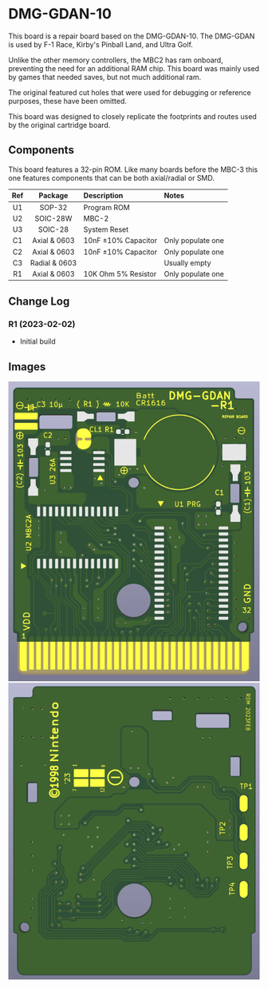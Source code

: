 # DMG-GDAN-10

This board is a repair board based on the DMG-GDAN-10. The DMG-GDAN is used by F-1 Race, Kirby's Pinball Land, and Ultra Golf.

Unlike the other memory controllers, the MBC2 has ram onboard, preventing the need for an additional RAM chip. This board was mainly used by games that needed saves, but not much additional ram.

The original featured cut holes that were used for debugging or reference purposes, these have been omitted.

This board was designed to closely replicate the footprints and routes used by the original cartridge board.


## Components

This board features a 32-pin ROM. Like many boards before the MBC-3 this one features components that can be both axial/radial or SMD.

| Ref   | Package     | Description  | Notes | 
| :---: | :---------: | :----------- | :---- |
| U1    | SOP-32      | Program ROM  | |
| U2    | SOIC-28W    | MBC-2        | |
| U3    | SOIC-28     | System Reset | |
| C1    | Axial & 0603 | 10nF ±10% Capacitor | Only populate one |
| C2    | Axial & 0603 | 10nF ±10% Capacitor | Only populate one |
| C3    | Radial & 0603 | | Usually empty |
| R1    | Axial & 0603 | 10K Ohm 5% Resistor | Only populate one |

## Change Log

### R1 (2023-02-02)
- Initial build

## Images
![Front](https://github.com/Chase-san/NintendoPCB/blob/main/DMG-GDAN/images/front.png)
![Rear](https://github.com/Chase-san/NintendoPCB/blob/main/DMG-GDAN/images/back.png)

